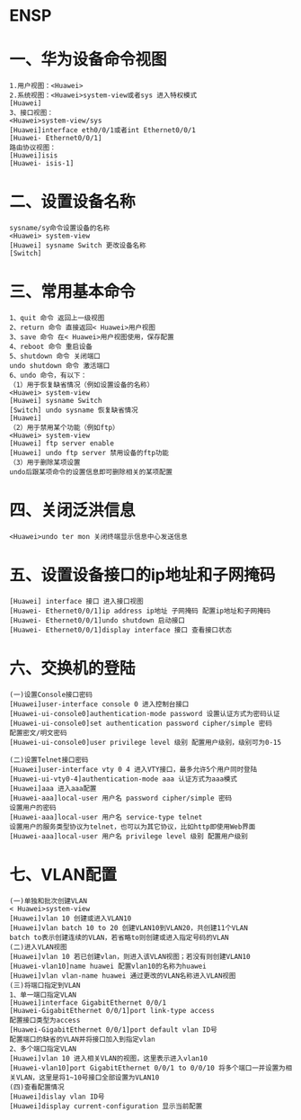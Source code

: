 # ENSP

  # 一、华为设备命令视图
    1.用户视图：<Huawei>
    2.系统视图：<Huawei>system-view或者sys 进入特权模式
    [Huawei]
    3、接口视图：
    <Huawei>system-view/sys
    [Huawei]interface eth0/0/1或者int Ethernet0/0/1
    [Huawei- Ethernet0/0/1]
    路由协议视图：
    [Huawei]isis
    [Huawei- isis-1]
  # 二、设置设备名称
    sysname/sy命令设置设备的名称
    <Huawei> system-view
    [Huawei] sysname Switch 更改设备名称
    [Switch]
  # 三、常用基本命令
    1、quit 命令 返回上一级视图
    2、return 命令 直接返回< Huawei>用户视图
    3、save 命令 在< Huawei>用户视图使用，保存配置
    4、reboot 命令 重启设备
    5、shutdown 命令 关闭端口
    undo shutdown 命令 激活端口
    6、undo 命令，有以下：
    （1）用于恢复缺省情况（例如设置设备的名称）
    <Huawei> system-view
    [Huawei] sysname Switch
    [Switch] undo sysname 恢复缺省情况
    [Huawei]
    （2）用于禁用某个功能（例如ftp）
    <Huawei> system-view
    [Huawei] ftp server enable
    [Huawei] undo ftp server 禁用设备的ftp功能
    （3）用于删除某项设置
    undo后跟某项命令的设置信息即可删除相关的某项配置
  # 四、关闭泛洪信息
    <Huawei>undo ter mon 关闭终端显示信息中心发送信息
  # 五、设置设备接口的ip地址和子网掩码
    [Huawei] interface 接口 进入接口视图
    [Huawei- Ethernet0/0/1]ip address ip地址 子网掩码 配置ip地址和子网掩码
    [Huawei- Ethernet0/0/1]undo shutdown 启动接口
    [Huawei- Ethernet0/0/1]display interface 接口 查看接口状态
  # 六、交换机的登陆
    (一)设置Console接口密码
    [Huawei]user-interface console 0 进入控制台接口
    [Huawei-ui-console0]authentication-mode password 设置认证方式为密码认证
    [Huawei-ui-console0]set authentication password cipher/simple 密码
    配置密文/明文密码
    [Huawei-ui-console0]user privilege level 级别 配置用户级别，级别可为0-15

    (二)设置Telnet接口密码
    [Huawei]user-interface vty 0 4 进入VTY接口，最多允许5个用户同时登陆
    [Huawei-ui-vty0-4]authentication-mode aaa 认证方式为aaa模式
    [Huawei]aaa 进入aaa配置
    [Huawei-aaa]local-user 用户名 password cipher/simple 密码
    设置用户的密码
    [Huawei-aaa]local-user 用户名 service-type telnet
    设置用户的服务类型协议为telnet，也可以为其它协议，比如http即使用Web界面
    [Huawei-aaa]local-user 用户名 privilege level 级别 配置用户级别
  # 七、VLAN配置
    (一)单独和批次创建VLAN
    < Huawei>system-view
    [Huawei]vlan 10 创建或进入VLAN10
    [Huawei]vlan batch 10 to 20 创建VLAN10到VLAN20，共创建11个VLAN
    batch to表示创建连续的VLAN，若省略to则创建或进入指定号码的VLAN
    (二)进入VLAN视图
    [Huawei]vlan 10 若已创建vlan，则进入该VLAN视图；若没有则创建VLAN10
    [Huawei-vlan10]name huawei 配置vlan10的名称为huawei
    [Huawei]vlan vlan-name huawei 通过更改的VLAN名称进入VLAN视图
    (三)将端口指定到VLAN
    1、单一端口指定VLAN
    [Huawei]interface GigabitEthernet 0/0/1
    [Huawei-GigabitEthernet 0/0/1]port link-type access
    配置接口类型为access
    [Huawei-GigabitEthernet 0/0/1]port default vlan ID号
    配置端口的缺省的VLAN并将接口加入到指定vlan
    2、多个端口指定VLAN
    [Huawei]vlan 10 进入相关VLAN的视图，这里表示进入vlan10
    [Huawei-vlan10]port GigabitEthernet 0/0/1 to 0/0/10 将多个端口一并设置为相关VLAN，这里是将1~10号接口全部设置为VLAN10
    (四)查看配置情况
    [Huawei]dislay vlan ID号
    [Huawei]display current-configuration 显示当前配置
